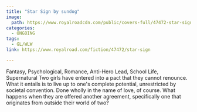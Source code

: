 ```yaml
---
title: "Star Sign by sundog"
image:
  path: https://www.royalroadcdn.com/public/covers-full/47472-star-sign.jpg
categories:
  - ONGOING
tags:
  - GL/WLW
link: https://www.royalroad.com/fiction/47472/star-sign

---
```

Fantasy, Psychological, Romance, Anti-Hero Lead, School Life, Supernatural
Two girls have entered into a pact that they cannot renounce. What it entails is to live up to one's complete potential, unrestricted by societal convention. Done wholly in the name of love, of course.
What happens when they are offered another agreement, specifically one that originates from outside their world of two?


